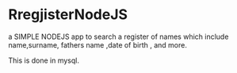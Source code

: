 # RregjisterNodeJS

a SIMPLE NODEJS app to search a register of names which include name,surname, fathers name ,date of birth , and more. 

This is done in mysql. 
